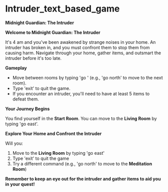 # Intruder_text_based_game

**Midnight Guardian: The Intruder**

**Welcome to Midnight Guardian: The Intruder**

It's 4 am and you've been awakened by strange noises in your home. An intruder has broken in, and you must confront them to stop them from causing harm. Navigate through your home, gather items, and outsmart the intruder before it's too late.

**Gameplay**

* Move between rooms by typing 'go <direction>' (e.g., 'go north' to move to the next room).
* Type 'exit' to quit the game.
* If you encounter an intruder, you'll need to have at least 5 items to defeat them.

**Your Journey Begins**

You find yourself in the **Start Room**. You can move to the **Living Room** by typing 'go east'.

**Explore Your Home and Confront the Intruder**

Will you:
1. Move to the **Living Room** by typing 'go east'
2. Type 'exit' to quit the game
3. Try a different command (e.g., 'go north' to move to the **Meditation Room**)

**Remember to keep an eye out for the intruder and gather items to aid you in your quest!**
